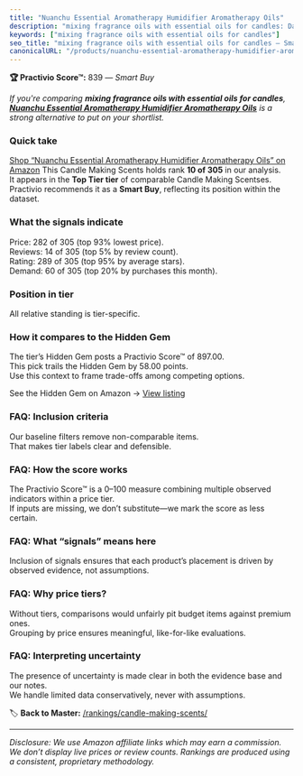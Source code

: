 ```yaml
---
title: "Nuanchu Essential Aromatherapy Humidifier Aromatherapy Oils"
description: "mixing fragrance oils with essential oils for candles: Data-driven within Top Tier ranking using the Practivio Score™. Positioned by quality, value, demand, fi…"
keywords: ["mixing fragrance oils with essential oils for candles"]
seo_title: "mixing fragrance oils with essential oils for candles — Smart Buy Top Tier (2025)"
canonicalURL: "/products/nuanchu-essential-aromatherapy-humidifier-aromatherapy-oils-B0DKY1CTT3/"
---
```


**🏆 Practivio Score™:** 839 — _Smart Buy_


*If you're comparing **mixing fragrance oils with essential oils for candles**, **[Nuanchu Essential Aromatherapy Humidifier Aromatherapy Oils](https://www.amazon.com/dp/B0DKY1CTT3?tag=practivio-20)** is a strong alternative to put on your shortlist.*
### Quick take
[Shop “Nuanchu Essential Aromatherapy Humidifier Aromatherapy Oils” on Amazon](https://www.amazon.com/dp/B0DKY1CTT3?tag=practivio-20)
This Candle Making Scents holds rank **10 of 305** in our analysis.  
It appears in the **Top Tier tier** of comparable Candle Making Scentses.  
Practivio recommends it as a **Smart Buy**, reflecting its position within the dataset.

### What the signals indicate
Price: 282 of 305 (top 93% lowest price).  
Reviews: 14 of 305 (top 5% by review count).  
Rating: 289 of 305 (top 95% by average stars).  
Demand: 60 of 305 (top 20% by purchases this month).

### Position in tier
All relative standing is tier-specific.

### How it compares to the Hidden Gem
The tier’s Hidden Gem posts a Practivio Score™ of 897.00.  
This pick trails the Hidden Gem by 58.00 points.  
Use this context to frame trade-offs among competing options.  

See the Hidden Gem on Amazon → [View listing](https://www.amazon.com/dp/B07WRDQ373?tag=practivio-20)

### FAQ: Inclusion criteria
Our baseline filters remove non-comparable items.  
That makes tier labels clear and defensible.

### FAQ: How the score works
The Practivio Score™ is a 0–100 measure combining multiple observed indicators within a price tier.  
If inputs are missing, we don’t substitute—we mark the score as less certain.

### FAQ: What “signals” means here
Inclusion of signals ensures that each product’s placement is driven by observed evidence, not assumptions.

### FAQ: Why price tiers?
Without tiers, comparisons would unfairly pit budget items against premium ones.  
Grouping by price ensures meaningful, like-for-like evaluations.

### FAQ: Interpreting uncertainty
The presence of uncertainty is made clear in both the evidence base and our notes.  
We handle limited data conservatively, never with assumptions.


🏷️ **Back to Master:** [/rankings/candle-making-scents/](/rankings/candle-making-scents/)

---
_Disclosure: We use Amazon affiliate links which may earn a commission. We don’t display live prices or review counts. Rankings are produced using a consistent, proprietary methodology._
